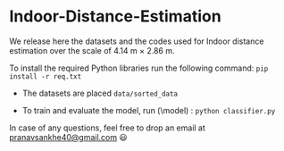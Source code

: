 # Indoor-Distance-Estimation

We release here the datasets and the codes used for Indoor distance estimation over the scale of 4.14 m × 2.86 m. 

To install the required Python libraries run the following command: ``` pip install -r req.txt ```

- The datasets are placed ``` data/sorted_data ```

- To train and evaluate the model, run (\model) : ``` python classifier.py ```



In case of any questions, feel free to drop an email at [pranavsankhe40@gmail.com](pranavsankhe40@gmail.com) :smiley:
